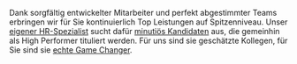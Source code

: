 Dank sorgfältig entwickelter Mitarbeiter und perfekt abgestimmter Teams erbringen wir für Sie kontinuierlich Top
Leistungen auf Spitzenniveau. Unser [eigener HR-Spezialist](/career) sucht
dafür <a href="https://e.co-IT.eu/recruiting/process" target="_blank">minutiös Kandidaten</a> aus, die
gemeinhin als High Performer tituliert werden. Für uns sind sie geschätzte Kollegen, für Sie sind sie 
[echte Game Changer](/solutions).

